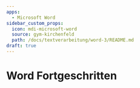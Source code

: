```yaml
---
apps:
  - Microsoft Word
sidebar_custom_props:
  icon: mdi-microsoft-word
  source: gym-kirchenfeld
  path: /docs/textverarbeitung/word-3/README.md
draft: true
---
```


# Word Fortgeschritten




<Features/>
